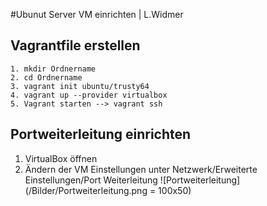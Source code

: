 #Ubunut Server VM einrichten | L.Widmer
## Vagrantfile erstellen
```shell
1. mkdir Ordnername
2. cd Ordnername
3. vagrant init ubuntu/trusty64
4. vagrant up --provider virtualbox
5. Vagrant starten --> vagrant ssh
```
## Portweiterleitung einrichten
1. VirtualBox öffnen 
2. Ändern der VM Einstellungen unter Netzwerk/Erweiterte Einstellungen/Port Weiterleitung
![Portweiterleitung](/Bilder/Portweiterleitung.png = 100x50)